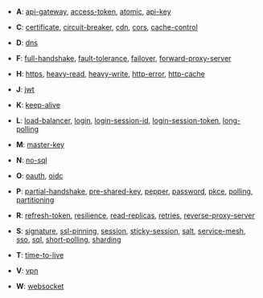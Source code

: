 - **A**:
[api-gateway](https://github.com/chipbk10/SystemDesign/blob/master/api-gateway.md), [access-token](https://github.com/chipbk10/SystemDesign/blob/master/access-token.md), [atomic](), [api-key]()

- **C**:
[certificate](https://github.com/chipbk10/SystemDesign/blob/master/certificate.md), [circuit-breaker](https://github.com/chipbk10/SystemDesign/blob/master/circuit-breaker.md), [cdn](), [cors](), [cache-control]()

- **D**:
[dns]()

- **F**:
[full-handshake](https://github.com/chipbk10/SystemDesign/blob/master/full-handshake.md), [fault-tolerance](https://github.com/chipbk10/SystemDesign/blob/master/fault-tolerance.md), [failover](), [forward-proxy-server]()

- **H**:
[https](https://github.com/chipbk10/SystemDesign/blob/master/https.md), [heavy-read](), [heavy-write](), [http-error](), [http-cache]()

- **J**:
[jwt](https://github.com/chipbk10/SystemDesign/blob/master/jwt.md)

- **K**:
[keep-alive](https://github.com/chipbk10/SystemDesign/blob/master/keep-alive.md)

- **L**:
[load-balancer](), [login](https://github.com/chipbk10/SystemDesign/blob/master/login.md), [login-session-id](https://github.com/chipbk10/SystemDesign/blob/master/login-session-id.md), [login-session-token](https://github.com/chipbk10/SystemDesign/blob/master/login-session-token.md), [long-polling]()

- **M**:
[master-key](https://github.com/chipbk10/SystemDesign/blob/master/partial-handshake.md)

- **N**:
[no-sql]()

- **O**:
[oauth](https://github.com/chipbk10/SystemDesign/blob/master/oauth.md), [oidc](https://github.com/chipbk10/SystemDesign/blob/master/oidc.md)

- **P**:
[partial-handshake](), [pre-shared-key](https://github.com/chipbk10/SystemDesign/blob/master/partial-handshake.md), [pepper](https://github.com/chipbk10/SystemDesign/blob/master/password.md), [password](https://github.com/chipbk10/SystemDesign/blob/master/password.md), [pkce](https://github.com/chipbk10/SystemDesign/blob/master/oauth.md), [polling](), [partitioning]()

- **R**:
[refresh-token](https://github.com/chipbk10/SystemDesign/blob/master/refresh-token.md), [resilience](https://github.com/chipbk10/SystemDesign/blob/master/resilience.md), [read-replicas](https://github.com/chipbk10/SystemDesign/blob/master/Storage/sql-read-replicas.md), [retries](), [reverse-proxy-server]()

- **S**:
[signature](https://github.com/chipbk10/SystemDesign/blob/master/Cryptographic/certificate.md), [ssl-pinning](https://github.com/chipbk10/SystemDesign/blob/master/Cryptographic/ssl-pinning.md), [session](), [sticky-session](https://github.com/chipbk10/SystemDesign/blob/master/sticky-session.md), [salt](https://github.com/chipbk10/SystemDesign/blob/master/password.md), [service-mesh](https://github.com/chipbk10/SystemDesign/blob/master/service-mesh.md), [sso](https://github.com/chipbk10/SystemDesign/blob/master/sso.md), [sql](), [short-polling](), [sharding]()

- **T**:
[time-to-live]()

- **V**:
[vpn]()

- **W**:
[websocket]()
